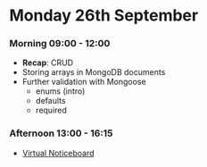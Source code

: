 # Monday 26th September

### Morning 09:00 - 12:00

+ **Recap**: CRUD
+ Storing arrays in MongoDB documents
+ Further validation with Mongoose
    + enums (intro)
    + defaults
    + required

### Afternoon 13:00 - 16:15

+ [Virtual Noticeboard](https://github.com/FrancoSpeziali/db-virtual-noticeboard)
